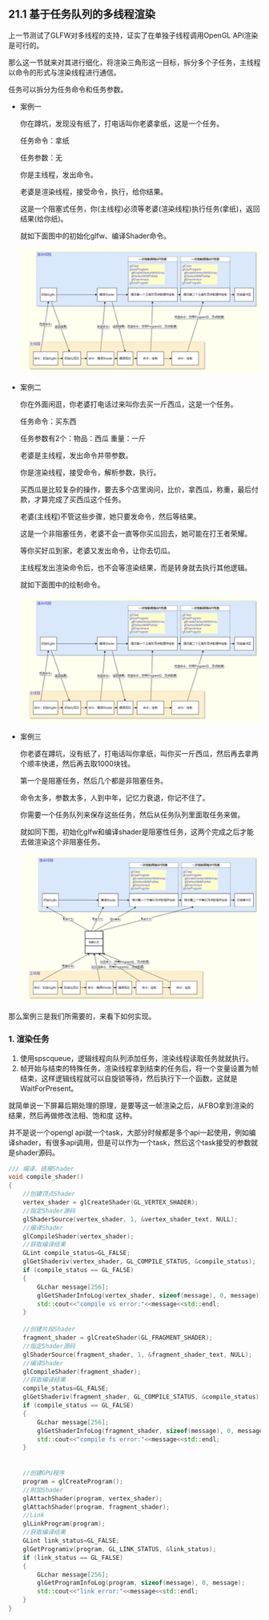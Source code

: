 ## 21.1 基于任务队列的多线程渲染

上一节测试了GLFW对多线程的支持，证实了在单独子线程调用OpenGL API渲染是可行的。

那么这一节就来对其进行细化，将渲染三角形这一目标，拆分多个子任务，主线程以命令的形式与渲染线程进行通信。

任务可以拆分为任务命令和任务参数。

* 案例一

    你在蹲坑，发现没有纸了，打电话叫你老婆拿纸，这是一个任务。

    任务命令：拿纸

    任务参数：无

    你是主线程，发出命令。

    老婆是渲染线程，接受命令，执行，给你结果。

    这是一个阻塞式任务，你(主线程)必须等老婆(渲染线程)执行任务(拿纸)，返回结果(给你纸)。

    就如下面图中的初始化glfw、编译Shader命令。

    ![](../../imgs/multithread_render/multithread_render/multithread_render.jpg)

* 案例二

    你在外面闲逛，你老婆打电话过来叫你去买一斤西瓜，这是一个任务。

    任务命令：买东西

    任务参数有2个：物品：西瓜 重量：一斤

    老婆是主线程，发出命令并带参数。

    你是渲染线程，接受命令，解析参数，执行。

    买西瓜是比较复杂的操作，要去多个店里询问，比价，拿西瓜，称重，最后付款，才算完成了买西瓜这个任务。

    老婆(主线程)不管这些步骤，她只要发命令，然后等结果。

    这是一个非阻塞任务，老婆不会一直等你买瓜回去，她可能在打王者荣耀。

    等你买好瓜到家，老婆又发出命令，让你去切瓜。

    主线程发出渲染命令后，也不会等渲染结果，而是转身就去执行其他逻辑。

    就如下面图中的绘制命令。

    ![](../../imgs/multithread_render/multithread_render/multithread_render.jpg)

* 案例三
    
    你老婆在蹲坑，没有纸了，打电话叫你拿纸，叫你买一斤西瓜，然后再去拿两个顺丰快递，然后再去取1000块钱。

    第一个是阻塞任务，然后几个都是非阻塞任务。

    命令太多，参数太多，人到中年，记忆力衰退，你记不住了。
    
    你需要一个任务队列来保存这些任务，然后从任务队列里面取任务来做。

    就如同下图，初始化glfw和编译shader是阻塞性任务，这两个完成之后才能去做渲染这个非阻塞任务。

    ![](../../imgs/multithread_render/render_task_queue/render_task_queue.jpg)

那么案例三是我们所需要的，来看下如何实现。

### 1. 渲染任务







1. 使用spscqueue，逻辑线程向队列添加任务，渲染线程读取任务就就执行。
2. 帧开始与结束的特殊任务，渲染线程拿到结束的任务后，将一个变量设置为帧结束，这样逻辑线程就可以自旋锁等待，然后执行下一个函数，这就是WaitForPresent。

就简单说一下屏幕后期处理的原理，是要等这一帧渲染之后，从FBO拿到渲染的结果，然后再做修改法相、饱和度 这种。

并不是说一个opengl api就一个task，大部分时候都是多个api一起使用，例如编译shader，有很多api调用，但是可以作为一个task，然后这个task接受的参数就是shader源码。

```c++
/// 编译、链接Shader
void compile_shader()
{
    //创建顶点Shader
    vertex_shader = glCreateShader(GL_VERTEX_SHADER);
    //指定Shader源码
    glShaderSource(vertex_shader, 1, &vertex_shader_text, NULL);
    //编译Shader
    glCompileShader(vertex_shader);
    //获取编译结果
    GLint compile_status=GL_FALSE;
    glGetShaderiv(vertex_shader, GL_COMPILE_STATUS, &compile_status);
    if (compile_status == GL_FALSE)
    {
        GLchar message[256];
        glGetShaderInfoLog(vertex_shader, sizeof(message), 0, message);
        std::cout<<"compile vs error:"<<message<<std::endl;
    }

    //创建片段Shader
    fragment_shader = glCreateShader(GL_FRAGMENT_SHADER);
    //指定Shader源码
    glShaderSource(fragment_shader, 1, &fragment_shader_text, NULL);
    //编译Shader
    glCompileShader(fragment_shader);
    //获取编译结果
    compile_status=GL_FALSE;
    glGetShaderiv(fragment_shader, GL_COMPILE_STATUS, &compile_status);
    if (compile_status == GL_FALSE)
    {
        GLchar message[256];
        glGetShaderInfoLog(fragment_shader, sizeof(message), 0, message);
        std::cout<<"compile fs error:"<<message<<std::endl;
    }


    //创建GPU程序
    program = glCreateProgram();
    //附加Shader
    glAttachShader(program, vertex_shader);
    glAttachShader(program, fragment_shader);
    //Link
    glLinkProgram(program);
    //获取编译结果
    GLint link_status=GL_FALSE;
    glGetProgramiv(program, GL_LINK_STATUS, &link_status);
    if (link_status == GL_FALSE)
    {
        GLchar message[256];
        glGetProgramInfoLog(program, sizeof(message), 0, message);
        std::cout<<"link error:"<<message<<std::endl;
    }
}
```